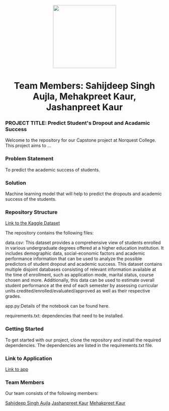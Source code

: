 <p align = "center" draggable=”false” ><img src="https://encrypted-tbn0.gstatic.com/images?q=tbn:ANd9GcR8HNB-ex4xb4H3-PXRcywP5zKC_3U8VzQTPA&usqp=CAU" 
     width="200px"
     height="auto"/>
</p>



# <h1 align="center" id="heading">Team Members: Sahijdeep Singh Aujla, Mehakpreet Kaur, Jashanpreet Kaur
</h1>


 

### PROJECT TITLE: Predict Student's Dropout and Acadamic Success

Welcome to the repository for our Capstone project at Norquest College. This project aims to ...

### Problem Statement

To predict the academic success of students.

### Solution

Machine learning model that will help to predict the dropouts and academic success of the students.

### Repository Structure
[Link to the Kaggle Dataset](https://www.kaggle.com/datasets/thedevastator/higher-education-predictors-of-student-retention)

The repository contains the following files:

data.csv: This dataset provides a comprehensive view of students enrolled in various undergraduate degrees offered at a higher education institution. It includes demographic data, social-economic factors and academic performance information that can be used to analyze the possible predictors of student dropout and academic success. This dataset contains multiple disjoint databases consisting of relevant information available at the time of enrollment, such as application mode, marital status, course chosen and more. Additionally, this data can be used to estimate overall student performance at the end of each semester by assessing curricular units credited/enrolled/evaluated/approved as well as their respective grades.

app.py:Details of the notebook can be found here.

requirements.txt: dependencies that need to be installed.

### Getting Started

To get started with our project, clone the repository and install the required dependencies. The dependencies are listed in the requirements.txt file.


### Link to Application

[Link to app](https://sahijdeep-new-deployment-new-data-ys6mt9.streamlit.app/)

### Team Members

Our team consists of the following members:

[Sahijdeep Singh Aujla](https://www.linkedin.com/in/sahijdeep-aujla-061b9b253/)
[Jashanpreet Kaur](https://www.linkedin.com/in/jashanpreet-kaur-4ab162254/)
[Mehakpreet Kaur](https://www.linkedin.com/in/mehakpreet-kaur-3456a523b/)
